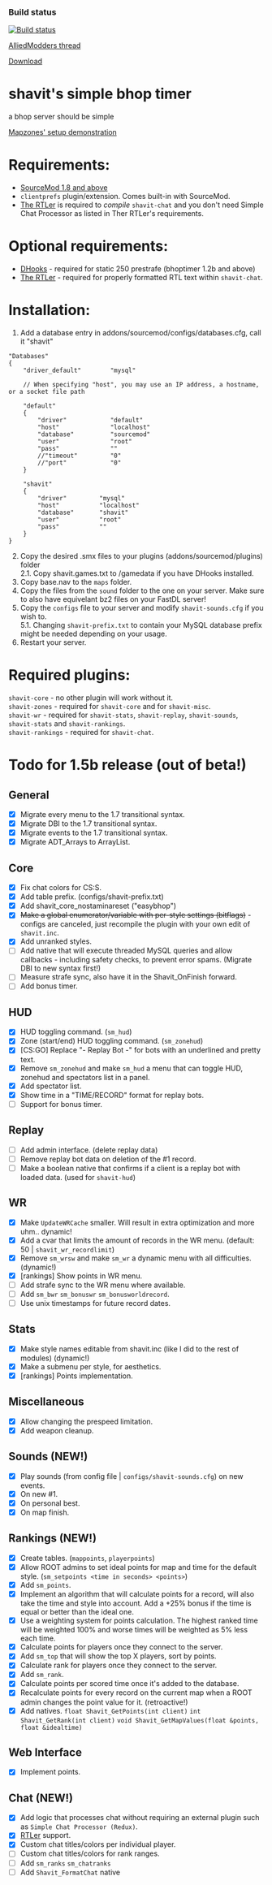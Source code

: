 ### Build status
[![Build status](https://travis-ci.org/shavitush/bhoptimer.svg?branch=master)](https://travis-ci.org/shavitush/bhoptimer)

[AlliedModders thread](https://forums.alliedmods.net/showthread.php?t=265456)

[Download](https://github.com/Shavitush/bhoptimer/releases)

# shavit's simple bhop timer
a bhop server should be simple

[Mapzones' setup demonstration](https://www.youtube.com/watch?v=oPKso2hoLw0)

# Requirements:
* [SourceMod 1.8 and above](http://www.sourcemod.net/downloads.php)
* `clientprefs` plugin/extension. Comes built-in with SourceMod.
* [The RTLer](https://forums.alliedmods.net/showthread.php?p=1649882) is required to *compile* `shavit-chat` and you don't need Simple Chat Processor as listed in Ther RTLer's requirements.

# Optional requirements:
* [DHooks](http://users.alliedmods.net/~drifter/builds/dhooks/2.0/) - required for static 250 prestrafe (bhoptimer 1.2b and above)
* [The RTLer](https://forums.alliedmods.net/showthread.php?p=1649882) - required for properly formatted RTL text within `shavit-chat`.

#  Installation:
1. Add a database entry in addons/sourcemod/configs/databases.cfg, call it "shavit"
```
"Databases"
{
	"driver_default"		"mysql"

	// When specifying "host", you may use an IP address, a hostname, or a socket file path

	"default"
	{
		"driver"			"default"
		"host"				"localhost"
		"database"			"sourcemod"
		"user"				"root"
		"pass"				""
		//"timeout"			"0"
		//"port"			"0"
	}

	"shavit"
	{
		"driver"         "mysql"
		"host"           "localhost"
		"database"       "shavit"
		"user"           "root"
		"pass"           ""
	}
}
```
2. Copy the desired .smx files to your plugins (addons/sourcemod/plugins) folder  
2.1. Copy shavit.games.txt to /gamedata if you have DHooks installed.
3. Copy base.nav to the `maps` folder.
4. Copy the files from the `sound` folder to the one on your server. Make sure to also have equivelant bz2 files on your FastDL server!
5. Copy the `configs` file to your server and modify `shavit-sounds.cfg` if you wish to.  
5.1. Changing `shavit-prefix.txt` to contain your MySQL database prefix might be needed depending on your usage.
6. Restart your server.

# Required plugins:
`shavit-core` - no other plugin will work without it.  
`shavit-zones` - required for `shavit-core` and for `shavit-misc`.  
`shavit-wr` - required for `shavit-stats`, `shavit-replay`, `shavit-sounds`, `shavit-stats` and `shavit-rankings`.  
`shavit-rankings` - required for `shavit-chat`.

# Todo for 1.5b release (out of beta!)
General
--
- [x] Migrate every menu to the 1.7 transitional syntax.
- [x] Migrate DBI to the 1.7 transitional syntax.
- [x] Migrate events to the 1.7 transitional syntax.
- [x] Migrate ADT_Arrays to ArrayList.

Core
--
- [x] Fix chat colors for CS:S.
- [x] Add table prefix. (configs/shavit-prefix.txt)
- [x] Add shavit_core_nostaminareset ("easybhop")
- [x] ~~Make a global enumerator/variable with per-style settings (bitflags)~~ - configs are canceled, just recompile the plugin with your own edit of `shavit.inc`.
- [x] Add unranked styles.
- [ ] Add native that will execute threaded MySQL queries and allow callbacks - including safety checks, to prevent error spams. (Migrate DBI to new syntax first!)
- [ ] Measure strafe sync, also have it in the Shavit_OnFinish forward.
- [ ] Add bonus timer.

HUD
--
- [x] HUD toggling command. (`sm_hud`)
- [x] Zone (start/end) HUD toggling command. (`sm_zonehud`)
- [x] [CS:GO] Replace "- Replay Bot -" for bots with an underlined and pretty text.
- [x] Remove `sm_zonehud` and make `sm_hud` a menu that can toggle HUD, zonehud and spectators list in a panel.
- [x] Add spectator list.
- [x] Show time in a "TIME/RECORD" format for replay bots.
- [ ] Support for bonus timer.

Replay
--
- [ ] Add admin interface. (delete replay data)
- [ ] Remove replay bot data on deletion of the #1 record.
- [ ] Make a boolean native that confirms if a client is a replay bot with loaded data. (used for `shavit-hud`)

WR
--
- [x] Make `UpdateWRCache` smaller. Will result in extra optimization and more uhm.. dynamic!
- [x] Add a cvar that limits the amount of records in the WR menu. (default: 50 | `shavit_wr_recordlimit`)
- [x] Remove `sm_wrsw` and make `sm_wr` a dynamic menu with all difficulties. (dynamic!)
- [x] [rankings] Show points in WR menu.
- [ ] Add strafe sync to the WR menu where available.
- [ ] Add `sm_bwr` `sm_bonuswr` `sm_bonusworldrecord`.
- [ ] Use unix timestamps for future record dates.

Stats
--
- [x] Make style names editable from shavit.inc (like I did to the rest of modules) (dynamic!)
- [x] Make a submenu per style, for aesthetics.
- [x] [rankings] Points implementation.

Miscellaneous
--
- [x] Allow changing the prespeed limitation.
- [x] Add weapon cleanup.

Sounds **(NEW!)**
--
- [x] Play sounds (from config file | `configs/shavit-sounds.cfg`) on new events.
- [x] On new #1.
- [x] On personal best.
- [x] On map finish.

Rankings **(NEW!)**
--
- [x] Create tables. (`mappoints`, `playerpoints`)
- [x] Allow ROOT admins to set ideal points for map and time for the default style. (`sm_setpoints <time in seconds> <points>`)
- [x] Add `sm_points`.
- [x] Implement an algorithm that will calculate points for a record, will also take the time and style into account. Add a +25% bonus if the time is equal or better than the ideal one.
- [x] Use a weighting system for points calculation. The highest ranked time will be weighted 100% and worse times will be weighted as 5% less each time.
- [x] Calculate points for players once they connect to the server.
- [x] Add `sm_top` that will show the top X players, sort by points.
- [x] Calculate rank for players once they connect to the server.
- [x] Add `sm_rank`.
- [x] Calculate points per scored time once it's added to the database.
- [x] Recalculate points for every record on the current map when a ROOT admin changes the point value for it. (retroactive!)
- [x] Add natives. `float Shavit_GetPoints(int client)` `int Shavit_GetRank(int client)` `void Shavit_GetMapValues(float &points, float &idealtime)`

Web Interface
--
- [x] Implement points.

Chat **(NEW!)**
--
- [x] Add logic that processes chat without requiring an external plugin such as `Simple Chat Processor (Redux)`.
- [x] [RTLer](https://forums.alliedmods.net/showthread.php?p=1649882) support.
- [x] Custom chat titles/colors per individual player.
- [ ] Custom chat titles/colors for rank ranges.
- [ ] Add `sm_ranks` `sm_chatranks`
- [ ] Add `Shavit_FormatChat` native
